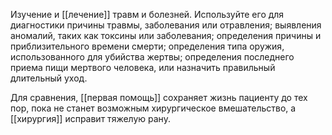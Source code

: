 Изучение и [[лечение]] травм и болезней. Используйте его для диагностики причины травмы, заболевания или отравления; выявления аномалий, таких как токсины или заболевания; определения причины и приблизительного времени смерти; определения типа оружия, использованного для убийства жертвы; определения последнего приема пищи мертвого человека, или назначить правильный длительный уход. 

Для сравнения, [[первая помощь]] сохраняет жизнь пациенту до тех пор, пока не станет возможным хирургическое вмешательство, а [[хирургия]] исправит тяжелую рану.